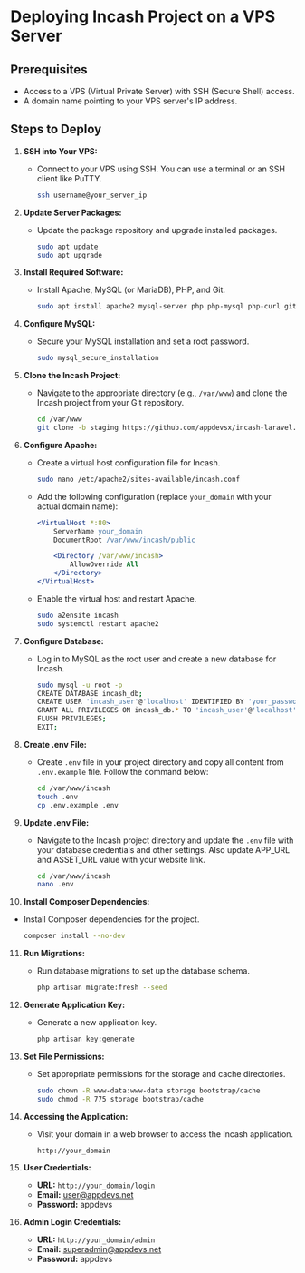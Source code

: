 # Deploying Incash Project on a VPS Server

## Prerequisites
- Access to a VPS (Virtual Private Server) with SSH (Secure Shell) access.
- A domain name pointing to your VPS server's IP address.

## Steps to Deploy

1. **SSH into Your VPS:**
   - Connect to your VPS using SSH. You can use a terminal or an SSH client like PuTTY.
     ```bash
     ssh username@your_server_ip
     ```

2. **Update Server Packages:**
   - Update the package repository and upgrade installed packages.
     ```bash
     sudo apt update
     sudo apt upgrade
     ```

3. **Install Required Software:**
   - Install Apache, MySQL (or MariaDB), PHP, and Git.
     ```bash
     sudo apt install apache2 mysql-server php php-mysql php-curl git openssl pdo mbstring tokenizer json gd curl zip zlib fileinfo exif
     ```

4. **Configure MySQL:**
   - Secure your MySQL installation and set a root password.
     ```bash
     sudo mysql_secure_installation
     ```

5. **Clone the Incash Project:**
   - Navigate to the appropriate directory (e.g., `/var/www`) and clone the Incash project from your Git repository.
     ```bash
     cd /var/www
     git clone -b staging https://github.com/appdevsx/incash-laravel.git
     ```

6. **Configure Apache:**
   - Create a virtual host configuration file for Incash.
     ```bash
     sudo nano /etc/apache2/sites-available/incash.conf
     ```
   - Add the following configuration (replace `your_domain` with your actual domain name):
     ```apache
     <VirtualHost *:80>
         ServerName your_domain
         DocumentRoot /var/www/incash/public

         <Directory /var/www/incash>
             AllowOverride All
         </Directory>
     </VirtualHost>
     ```
   - Enable the virtual host and restart Apache.
     ```bash
     sudo a2ensite incash
     sudo systemctl restart apache2
     ```

7. **Configure Database:**
   - Log in to MySQL as the root user and create a new database for Incash.
     ```bash
     sudo mysql -u root -p
     CREATE DATABASE incash_db;
     CREATE USER 'incash_user'@'localhost' IDENTIFIED BY 'your_password';
     GRANT ALL PRIVILEGES ON incash_db.* TO 'incash_user'@'localhost';
     FLUSH PRIVILEGES;
     EXIT;
     ```

8. **Create .env File:**
   - Create `.env` file in your project directory and copy all content from `.env.example` file. Follow the command below:
     ```bash
     cd /var/www/incash
     touch .env
     cp .env.example .env
     ```

9. **Update .env File:**
   - Navigate to the Incash project directory and update the `.env` file with your database credentials and other settings. Also update APP_URL and ASSET_URL value with your website link.
     ```bash
     cd /var/www/incash
     nano .env
     ```

10. **Install Composer Dependencies:**
   - Install Composer dependencies for the project.
     ```bash
     composer install --no-dev
     ```

11. **Run Migrations:**
    - Run database migrations to set up the database schema.
      ```bash
      php artisan migrate:fresh --seed
      ```

12. **Generate Application Key:**
    - Generate a new application key.
      ```bash
      php artisan key:generate
      ```

13. **Set File Permissions:**
    - Set appropriate permissions for the storage and cache directories.
      ```bash
      sudo chown -R www-data:www-data storage bootstrap/cache
      sudo chmod -R 775 storage bootstrap/cache
      ```

14. **Accessing the Application:**
    - Visit your domain in a web browser to access the Incash application.
      ```
      http://your_domain
      ```

15. **User Credentials:**
    - **URL:** `http://your_domain/login`
    - **Email:** user@appdevs.net
    - **Password:** appdevs

16. **Admin Login Credentials:**
    - **URL:** `http://your_domain/admin`
    - **Email:** superadmin@appdevs.net
    - **Password:** appdevs

